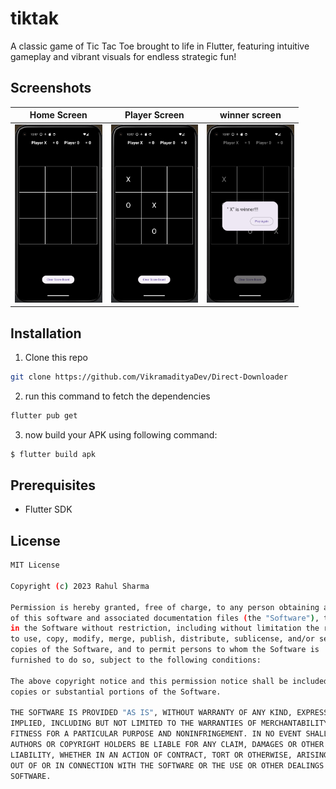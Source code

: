 # tiktak

A classic game of Tic Tac Toe brought to life in Flutter, featuring intuitive gameplay and vibrant visuals for endless strategic fun!

## Screenshots

| Home Screen            | Player Screen             |  winner screen              |
| ---------------------- | ------------------------- | ----------------------------|
| <img src="screenshots/screenshot1.png" alt="Message Toast Image" style="zoom:33%;" /> | <img src="screenshots/screenshot2.png" alt="Widget Toast Image" style="zoom:33%;" /> | <img src="screenshots/screenshot3.png" alt="Hello image" style="zoom:33%;" /> |

## Installation

1. Clone this repo
```sh
git clone https://github.com/VikramadityaDev/Direct-Downloader
```
2. run this command to fetch the dependencies
```sh
flutter pub get
```
3. now build your APK using following command:
```sh
$ flutter build apk 
```

## Prerequisites

- Flutter SDK


## License

```sh
MIT License

Copyright (c) 2023 Rahul Sharma

Permission is hereby granted, free of charge, to any person obtaining a copy
of this software and associated documentation files (the "Software"), to deal
in the Software without restriction, including without limitation the rights
to use, copy, modify, merge, publish, distribute, sublicense, and/or sell
copies of the Software, and to permit persons to whom the Software is
furnished to do so, subject to the following conditions:

The above copyright notice and this permission notice shall be included in all
copies or substantial portions of the Software.

THE SOFTWARE IS PROVIDED "AS IS", WITHOUT WARRANTY OF ANY KIND, EXPRESS OR
IMPLIED, INCLUDING BUT NOT LIMITED TO THE WARRANTIES OF MERCHANTABILITY,
FITNESS FOR A PARTICULAR PURPOSE AND NONINFRINGEMENT. IN NO EVENT SHALL THE
AUTHORS OR COPYRIGHT HOLDERS BE LIABLE FOR ANY CLAIM, DAMAGES OR OTHER
LIABILITY, WHETHER IN AN ACTION OF CONTRACT, TORT OR OTHERWISE, ARISING FROM,
OUT OF OR IN CONNECTION WITH THE SOFTWARE OR THE USE OR OTHER DEALINGS IN THE
SOFTWARE.
```
